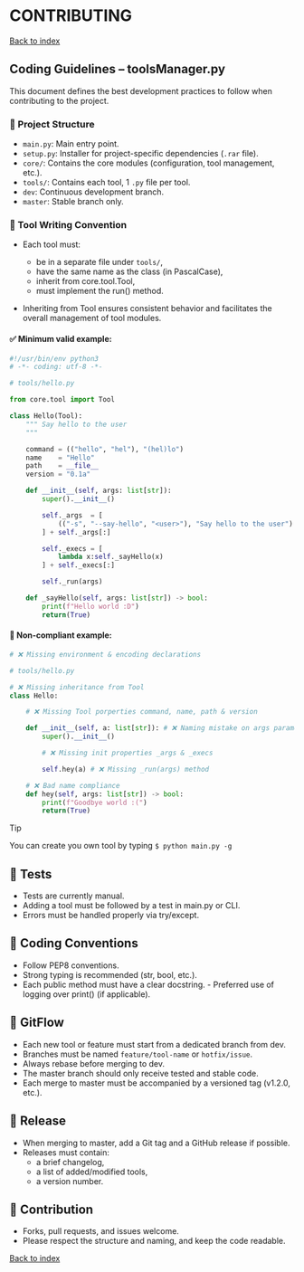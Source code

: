 # CONTRIBUTING

[Back to index](README.md)

## Coding Guidelines – toolsManager.py

This document defines the best development practices to follow when contributing to the project.

### 📁 Project Structure

- `main.py`: Main entry point.
- `setup.py`: Installer for project-specific dependencies (`.rar` file).
- `core/`: Contains the core modules (configuration, tool management, etc.).
- `tools/`: Contains each tool, 1 `.py` file per tool.
- `dev`: Continuous development branch.
- `master`: Stable branch only.

### 🧱 Tool Writing Convention

- Each tool must:
	- be in a separate file under `tools/`,
	- have the same name as the class (in PascalCase),
	- inherit from core.tool.Tool,
	- must implement the run() method.

- Inheriting from Tool ensures consistent behavior and facilitates the overall management of tool modules.

#### ✅ Minimum valid example:

```python
#!/usr/bin/env python3
# -*- coding: utf-8 -*-

# tools/hello.py

from core.tool import Tool

class Hello(Tool):
	""" Say hello to the user
	"""

	command	= (("hello", "hel"), "(hel)lo")
	name	= "Hello"
	path	= __file__
	version	= "0.1a"

	def __init__(self, args: list[str]):
		super().__init__()

		self._args	= [
			(("-s", "--say-hello", "<user>"), "Say hello to the user")
		] + self._args[:]

		self._execs = [
			lambda x:self._sayHello(x)
		] + self._execs[:]

		self._run(args)

	def _sayHello(self, args: list[str]) -> bool:
		print(f"Hello world :D")
		return(True)
```

#### 🚨 Non-compliant example:

```python
# ❌ Missing environment & encoding declarations

# tools/hello.py

# ❌ Missing inheritance from Tool
class Hello:

	# ❌ Missing Tool porperties command, name, path & version

	def __init__(self, a: list[str]): # ❌ Naming mistake on args parameters
		super().__init__()

		# ❌ Missing init properties _args & _execs

		self.hey(a) # ❌ Missing _run(args) method

	# ❌ Bad name compliance
	def hey(self, args: list[str]) -> bool:
		print(f"Goodbye world :(")
		return(True)
```

> [!Tip]
> You can create you own tool by typing `$ python main.py -g`

## 🧪 Tests

- Tests are currently manual.
- Adding a tool must be followed by a test in main.py or CLI.
- Errors must be handled properly via try/except.

## 🧰 Coding Conventions

- Follow PEP8 conventions.
- Strong typing is recommended (str, bool, etc.).
- Each public method must have a clear docstring. - Preferred use of logging over print() (if applicable).

## 🔁 GitFlow

- Each new tool or feature must start from a dedicated branch from dev.
- Branches must be named `feature/tool-name` or `hotfix/issue`.
- Always rebase before merging to dev.
- The master branch should only receive tested and stable code.
- Each merge to master must be accompanied by a versioned tag (v1.2.0, etc.).

## 🚀 Release

- When merging to master, add a Git tag and a GitHub release if possible.
- Releases must contain:
	- a brief changelog,
	- a list of added/modified tools,
	- a version number.

## 🤝 Contribution

- Forks, pull requests, and issues welcome.
- Please respect the structure and naming, and keep the code readable.

[Back to index](README.md)
